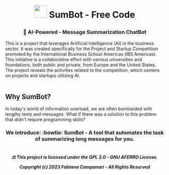  <br> 

# <p align="center"> <img src="https://github.githubassets.com/images/icons/emoji/bowtie.png" width="40"> SumBot - Free Code

### <p align="center"> 🤖 AI-Powered - Message Summarization ChatBot

This is a project that leverages Artificial Intelligence (AI) in the business sector. It was created specifically for the Project and Startup Competition promoted by the International Business School Americas (IBS Americas). This initiative is a collaborative effort with various universities and foundations, both public and private, from Europe and the United States. The project reveals the activities related to the competition, which centers on projects and startups utilizing AI.
<br><br>  

## Why SumBot?

In today's world of information overload, we are often bombarded with lengthy texts and messages.
What if there was a solution to this problem that didn't require programming skills?

### <p align="center"> We introduce: :bowtie: SumBot - A tool that automates the task of summarizing long messages for you.




#

##### <p align="center"> ⚖︎ This project is licensed under the GPL 3.0 - GNU AFERRO License.<p align="center"> Copyright (c) 2023 Fabiana Campanari - All Rights Reserved </p>





















#
